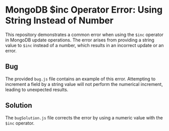 # MongoDB $inc Operator Error: Using String Instead of Number

This repository demonstrates a common error when using the `$inc` operator in MongoDB update operations. The error arises from providing a string value to `$inc` instead of a number, which results in an incorrect update or an error.

## Bug
The provided `bug.js` file contains an example of this error. Attempting to increment a field by a string value will not perform the numerical increment, leading to unexpected results. 

## Solution
The `bugSolution.js` file corrects the error by using a numeric value with the `$inc` operator.